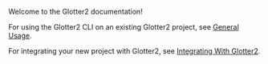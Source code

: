 Welcome to the Glotter2 documentation!

For using the Glotter2 CLI on an existing Glotter2 project, see [General Usage](General-Usage.md).

For integrating your new project with Glotter2, see [Integrating With Glotter2](Integrating-With-Glotter2.md).
